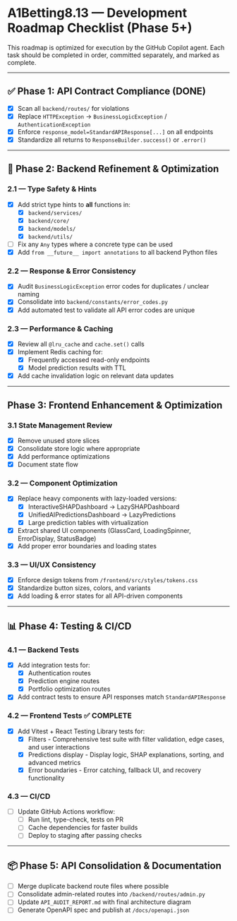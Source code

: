 # A1Betting8.13 — Development Roadmap Checklist (Phase 5+)

This roadmap is optimized for execution by the GitHub Copilot agent.
Each task should be completed in order, committed separately, and marked as complete.

---

## ✅ Phase 1: API Contract Compliance (DONE)
- [x] Scan all `backend/routes/` for violations
- [x] Replace `HTTPException` → `BusinessLogicException` / `AuthenticationException`
- [x] Enforce `response_model=StandardAPIResponse[...]` on all endpoints
- [x] Standardize all returns to `ResponseBuilder.success()` or `.error()`

---

## 🚀 Phase 2: Backend Refinement & Optimization

### 2.1 — Type Safety & Hints
- [x] Add strict type hints to **all** functions in:
  - [x] `backend/services/`
  - [x] `backend/core/`
  - [x] `backend/models/`
  - [x] `backend/utils/`
- [ ] Fix any `Any` types where a concrete type can be used
- [x] Add `from __future__ import annotations` to all backend Python files

### 2.2 — Response & Error Consistency
- [x] Audit `BusinessLogicException` error codes for duplicates / unclear naming
- [x] Consolidate into `backend/constants/error_codes.py`
- [x] Add automated test to validate all API error codes are unique

### 2.3 — Performance & Caching
- [x] Review all `@lru_cache` and `cache.set()` calls
- [x] Implement Redis caching for:
  - [x] Frequently accessed read-only endpoints
  - [x] Model prediction results with TTL
- [x] Add cache invalidation logic on relevant data updates

---

## Phase 3: Frontend Enhancement & Optimization

### 3.1 State Management Review
- [x] Remove unused store slices
- [x] Consolidate store logic where appropriate  
- [x] Add performance optimizations
- [x] Document state flow

### 3.2 — Component Optimization
- [x] Replace heavy components with lazy-loaded versions:
  - [x] InteractiveSHAPDashboard → LazySHAPDashboard
  - [x] UnifiedAIPredictionsDashboard → LazyPredictions
  - [x] Large prediction tables with virtualization
- [x] Extract shared UI components (GlassCard, LoadingSpinner, ErrorDisplay, StatusBadge)
- [x] Add proper error boundaries and loading states

### 3.3 — UI/UX Consistency
- [x] Enforce design tokens from `/frontend/src/styles/tokens.css`
- [x] Standardize button sizes, colors, and variants
- [x] Add loading & error states for all API-driven components

---

## 📊 Phase 4: Testing & CI/CD

### 4.1 — Backend Tests
- [x] Add integration tests for:
  - [x] Authentication routes
  - [x] Prediction engine routes
  - [x] Portfolio optimization routes
- [x] Add contract tests to ensure API responses match `StandardAPIResponse`

### 4.2 — Frontend Tests ✅ **COMPLETE**

- [x] Add Vitest + React Testing Library tests for:
  - [x] Filters - Comprehensive test suite with filter validation, edge cases, and user interactions
  - [x] Predictions display - Display logic, SHAP explanations, sorting, and advanced metrics
  - [x] Error boundaries - Error catching, fallback UI, and recovery functionality

### 4.3 — CI/CD

- [ ] Update GitHub Actions workflow:
  - [ ] Run lint, type-check, tests on PR
  - [ ] Cache dependencies for faster builds
  - [ ] Deploy to staging after passing checks

---

## 📦 Phase 5: API Consolidation & Documentation

- [ ] Merge duplicate backend route files where possible
- [ ] Consolidate admin-related routes into `/backend/routes/admin.py`
- [ ] Update `API_AUDIT_REPORT.md` with final architecture diagram
- [ ] Generate OpenAPI spec and publish at `/docs/openapi.json`

